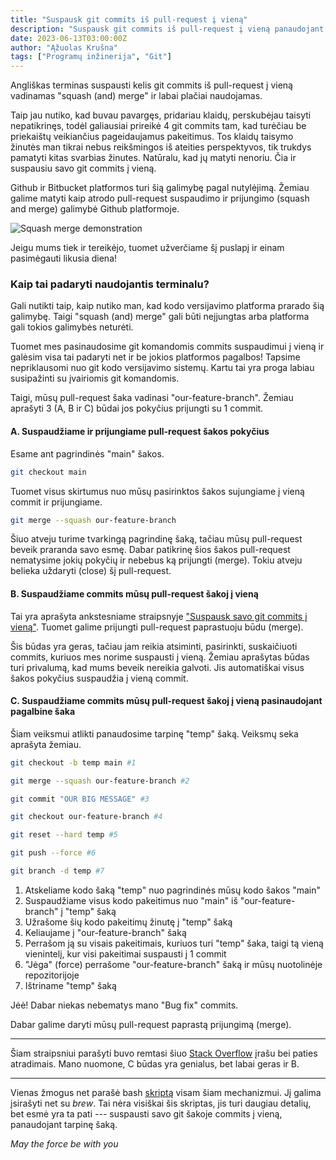 ```yaml
---
title: "Suspausk git commits iš pull-request į vieną"
description: "Suspausk git commits iš pull-request į vieną panaudojant tarpinę šaką"
date: 2023-06-13T03:00:00Z
author: "Ąžuolas Krušna"
tags: ["Programų inžinerija", "Git"]
---
```


Angliškas terminas suspausti kelis git commits iš pull-request į vieną vadinamas "squash (and) merge" ir labai plačiai naudojamas.

Taip jau nutiko, kad buvau pavargęs, pridariau klaidų, perskubėjau taisyti nepatikrinęs, todėl galiausiai prireikė 4 git commits tam, kad turėčiau be priekaištų veikiančius pageidaujamus pakeitimus. Tos klaidų taisymo žinutės man tikrai nebus reikšmingos iš ateities perspektyvos, tik trukdys pamatyti kitas svarbias žinutes. Natūralu, kad jų matyti nenoriu. Čia ir suspausiu savo git commits į vieną.

Github ir Bitbucket platformos turi šią galimybę pagal nutylėjimą. Žemiau galime matyti kaip atrodo pull-request suspaudimo ir prijungimo (squash and merge) galimybė Github platformoje.

![Squash merge demonstration](../squash_merge_demonstration.png)

Jeigu mums tiek ir tereikėjo, tuomet užverčiame šį puslapį ir einam pasimėgauti likusia diena!

### Kaip tai padaryti naudojantis terminalu?

Gali nutikti taip, kaip nutiko man, kad kodo versijavimo platforma prarado šią galimybę. Taigi "squash (and) merge" gali būti neįjungtas arba platforma gali tokios galimybės neturėti.

Tuomet mes pasinaudosime git komandomis commits suspaudimui į vieną ir galėsim visa tai padaryti net ir be jokios platformos pagalbos! Tapsime nepriklausomi nuo git kodo versijavimo sistemų. Kartu tai yra proga labiau susipažinti su įvairiomis git komandomis.

Taigi, mūsų pull-request šaka vadinasi "our-feature-branch". Žemiau aprašyti 3 (A, B ir C) būdai jos pokyčius prijungti su 1 commit.

#### A. Suspaudžiame ir prijungiame pull-request šakos pokyčius

Esame ant pagrindinės "main" šakos.

```zsh
git checkout main
```

Tuomet visus skirtumus nuo mūsų pasirinktos šakos sujungiame į vieną commit ir prijungiame.

```zsh
git merge --squash our-feature-branch
```

Šiuo atveju turime tvarkingą pagrindinę šaką, tačiau mūsų pull-request beveik praranda savo esmę. Dabar patikrinę šios šakos pull-request nematysime jokių pokyčių ir nebebus ką prijungti (merge). Tokiu atveju belieka uždaryti (close) šį pull-request.

#### B. Suspaudžiame commits mūsų pull-request šakoj į vieną

Tai yra aprašyta ankstesniame straipsnyje ["Suspausk savo git commits į vieną"](https://www.aziogas.lt/suspausk-savo-git-commits-i-viena). Tuomet galime prijungti pull-request paprastuoju būdu (merge).

Šis būdas yra geras, tačiau jam reikia atsiminti, pasirinkti, suskaičiuoti commits, kuriuos mes norime suspausti į vieną. Žemiau aprašytas būdas turi privalumą, kad mums beveik nereikia galvoti. Jis automatiškai visus šakos pokyčius suspaudžia į vieną commit.

#### C. Suspaudžiame commits mūsų pull-request šakoj į vieną pasinaudojant pagalbine šaka

Šiam veiksmui atlikti panaudosime tarpinę "temp" šaką. Veiksmų seka aprašyta žemiau.
```zsh
git checkout -b temp main #1

git merge --squash our-feature-branch #2

git commit "OUR BIG MESSAGE" #3

git checkout our-feature-branch #4

git reset --hard temp #5

git push --force #6

git branch -d temp #7
```

1. Atskeliame kodo šaką "temp" nuo pagrindinės mūsų kodo šakos "main"
2. Suspaudžiame visus kodo pakeitimus nuo "main" iš "our-feature-branch" į "temp" šaką
3. Užrašome šių kodo pakeitimų žinutę į "temp" šaką
4. Keliaujame į "our-feature-branch" šaką
5. Perrašom ją su visais pakeitimais, kuriuos turi "temp" šaka, taigi tą vieną vienintelį, kur visi pakeitimai suspausti į 1 commit
6. "Jėga" (force) perrašome "our-feature-branch" šaką ir mūsų nuotolinėje repozitorijoje
7. Ištriname "temp" šaką

Jėė! Dabar niekas nebematys mano "Bug fix" commits.

Dabar galime daryti mūsų pull-request paprastą prijungimą (merge).

***

Šiam straipsniui parašyti buvo remtasi šiuo [Stack Overflow](https://stackoverflow.com/a/69827502/7714279) įrašu bei paties atradimais. Mano nuomone, C būdas yra genialus, bet labai geras ir B.

***

Vienas žmogus net parašė bash [skriptą](https://github.com/sheerun/git-squash) visam šiam mechanizmui. Jį galima įsirašyti net su _brew_. Tai nėra visiškai šis skriptas, jis turi daugiau detalių, bet esmė yra ta pati --- suspausti savo git šakoje commits į vieną, panaudojant tarpinę šaką.

_May the force be with you_
